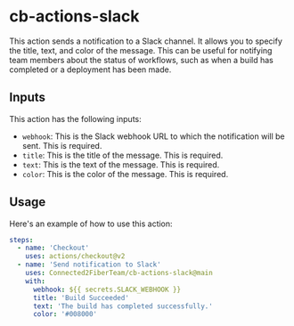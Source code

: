# cb-actions-slack

This action sends a notification to a Slack channel. It allows you to specify the title, text, and color of the message. This can be useful for notifying team members about the status of workflows, such as when a build has completed or a deployment has been made.

## Inputs

This action has the following inputs:

- `webhook`: This is the Slack webhook URL to which the notification will be sent. This is required.
- `title`: This is the title of the message. This is required.
- `text`: This is the text of the message. This is required.
- `color`: This is the color of the message. This is required.

## Usage

Here's an example of how to use this action:

```yaml
steps:
  - name: 'Checkout'
    uses: actions/checkout@v2
  - name: 'Send notification to Slack'
    uses: Connected2FiberTeam/cb-actions-slack@main
    with:
      webhook: ${{ secrets.SLACK_WEBHOOK }}
      title: 'Build Succeeded'
      text: 'The build has completed successfully.'
      color: '#008000'
```
